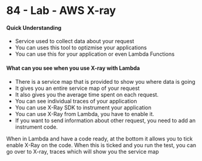 # 84 - Lab - AWS X-ray

#### Quick Understanding

* Service used to collect data about your request
* You can uses this tool to optizmise your applications
* You can use this for your application or even Lambda Functions

#### What can you see when you use X-ray with Lambda

* There is a service map that is provided to show you where data is going 
* It gives you an entire service map of  your request 
* It also gives you the average time spent on each request. 
* You can see individual traces of your application
* You can use X-Ray SDK to instrument your application
* You can use X-Ray from Lambda, you have to enable it. 
* If you want to send information about other request, you need to add an instrument code.

When in Lambda and have a code ready, at the bottom it allows you to tick enable X-Ray on the code. When this is ticked and you run the test, you can go over to X-ray, traces which will show you the service map



